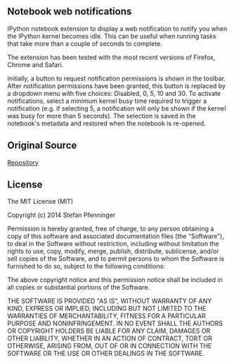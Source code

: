 
## Notebook web notifications

IPython notebook extension to display a web notification to notify you when the IPython kernel becomes idle. This can be useful when running tasks that take more than a couple of seconds to complete.

The extension has been tested with the most recent versions of Firefox, Chrome and Safari.

Initially, a button to request notification permissions is shown in the toolbar. After notification permissions have been granted, this button is replaced by a dropdown menu with five choices: Disabled, 0, 5, 10 and 30. To activate notifications, select a minimum kernel busy time required to trigger a notification (e.g. if selecting 5, a notification will only be shown if the kernel was busy for more than 5 seconds). The selection is saved in the notebook's metadata and restored when the notebook is re-opened.

## Original Source 
[Repository](https://github.com/sjpfenninger/ipython-extensions)


## License

The MIT License (MIT)

Copyright (c) 2014 Stefan Pfenninger

Permission is hereby granted, free of charge, to any person obtaining a copy of this software and associated documentation files (the "Software"), to deal in the Software without restriction, including without limitation the rights to use, copy, modify, merge, publish, distribute, sublicense, and/or sell copies of the Software, and to permit persons to whom the Software is furnished to do so, subject to the following conditions:

The above copyright notice and this permission notice shall be included in all copies or substantial portions of the Software.

THE SOFTWARE IS PROVIDED "AS IS", WITHOUT WARRANTY OF ANY KIND, EXPRESS OR IMPLIED, INCLUDING BUT NOT LIMITED TO THE WARRANTIES OF MERCHANTABILITY, FITNESS FOR A PARTICULAR PURPOSE AND NONINFRINGEMENT. IN NO EVENT SHALL THE AUTHORS OR COPYRIGHT HOLDERS BE LIABLE FOR ANY CLAIM, DAMAGES OR OTHER LIABILITY, WHETHER IN AN ACTION OF CONTRACT, TORT OR OTHERWISE, ARISING FROM, OUT OF OR IN CONNECTION WITH THE SOFTWARE OR THE USE OR OTHER DEALINGS IN THE SOFTWARE.